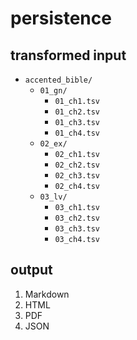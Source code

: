 # persistence



## transformed input

- `accented_bible/`
    + `01_gn/`
        * `01_ch1.tsv`
        * `01_ch2.tsv`
        * `01_ch3.tsv`
        * `01_ch4.tsv`
    + `02_ex/`
        * `02_ch1.tsv`
        * `02_ch2.tsv`
        * `02_ch3.tsv`
        * `02_ch4.tsv`
    + `03_lv/`
        * `03_ch1.tsv`
        * `03_ch2.tsv`
        * `03_ch3.tsv`
        * `03_ch4.tsv`

## output

1. Markdown
1. HTML
1. PDF
1. JSON

